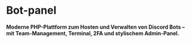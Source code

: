 # Bot-panel
**Moderne PHP-Plattform zum Hosten und Verwalten von Discord Bots – mit Team-Management, Terminal, 2FA und stylischem Admin-Panel.**
